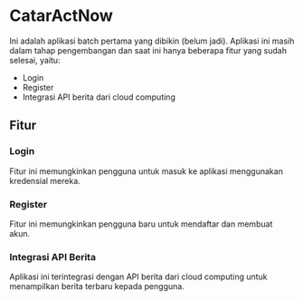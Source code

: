 # CatarActNow

Ini adalah aplikasi batch pertama yang dibikin (belum jadi). Aplikasi ini masih dalam tahap pengembangan dan saat ini hanya beberapa fitur yang sudah selesai, yaitu:

- Login
- Register
- Integrasi API berita dari cloud computing

## Fitur

### Login
Fitur ini memungkinkan pengguna untuk masuk ke aplikasi menggunakan kredensial mereka.

### Register
Fitur ini memungkinkan pengguna baru untuk mendaftar dan membuat akun.

### Integrasi API Berita
Aplikasi ini terintegrasi dengan API berita dari cloud computing untuk menampilkan berita terbaru kepada pengguna.

